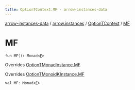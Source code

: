 ```yaml
---
title: OptionTContext.MF - arrow-instances-data
---
```


[arrow-instances-data](../../index.html) / [arrow.instances](../index.html) / [OptionTContext](index.html) / [MF](./-m-f.html)

# MF

`fun MF(): Monad<`[`F`](index.html#F)`>`

Overrides [OptionTMonadInstance.MF](../-option-t-monad-instance/-m-f.html)

Overrides [OptionTMonoidKInstance.MF](../-option-t-monoid-k-instance/-m-f.html)


`val MF: Monad<`[`F`](index.html#F)`>`